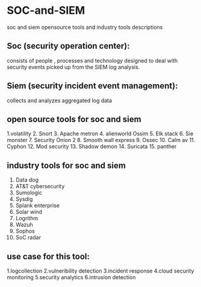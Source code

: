 # SOC-and-SIEM
soc and siem opensource tools and industry tools descriptions
## Soc (security operation center):
consists of people , processes and technology designed to deal with security events picked up from the SIEM log analysis.


## Siem (security incident event management):
collects and analyzes aggregated log data

## open source tools for soc and siem 
1.volatility
2. Snort
3. Apache metron
4. alienworld Ossim
5. Elk stack
6. Sie monster
7. Security Onion 2
8. Smooth wall express
9. Ossec
10. Calm av
11. Cyphon
12. Mod security
13. Shadow demon
14. Suricata
15. panther

## industry tools for soc and siem
1. Data dog
2. AT&T cybersecurity
3. Sumologic
4. Sysdig
5. Splank enterprise
6. Solar wind
7. Logrithm
8. Wazuh
9. Sophos
10. SoC radar


## use case for this tool:

1.logcollection
2.vulneribility detection
3.incident response
4.cloud security monitoring
5.security analytics
6.intrusion detection
